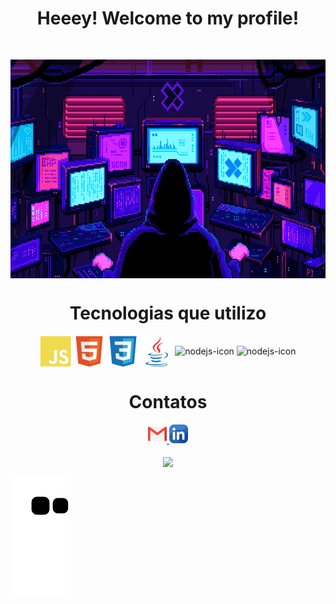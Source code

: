 
 <h1 align=center> Heeey! Welcome to my profile!</h1>


<div align="center">
  <img align="center" height="350" alt="coding-time" src="synthwave_code.gif" style="margin-top: 30px;">
  <div align="center">
    <h1 align="center">Tecnologias que utilizo</h1>
      <img align="center" height="50" width="50" alt="js-icon"  src="https://raw.githubusercontent.com/devicons/devicon/master/icons/javascript/javascript-plain.svg">
      <img align="center" height="50" width="50" alt="html-icon" src="https://raw.githubusercontent.com/devicons/devicon/master/icons/html5/html5-original.svg">
      <img align="center" height="50" width="50" alt="css-icon" src="https://raw.githubusercontent.com/devicons/devicon/master/icons/css3/css3-original.svg">
      <img align="center" height="50" width="50" alt="nodejs-icon" src="https://raw.githubusercontent.com/devicons/devicon/master/icons/java/java-original.svg">
      <img align="center" height="50" width="50" alt="nodejs-icon" src="https://cdn.jsdelivr.net/gh/devicons/devicon/icons/c/c-original.svg">
      <img align="center" height="50" width="50" alt="nodejs-icon" src="https://cdn.jsdelivr.net/gh/devicons/devicon/icons/postgresql/postgresql-plain-wordmark.svg">
      <h1 align="center">Contatos</h1>
        <a href = "mailto: gustavooliveira812@gmail.com">
          <img width="30" src="gmail.png">
        </a>
        <a href = "https://www.linkedin.com/in/gustavo-oliveira-da-cunha-606097269/">
          <img width="30" src="linkedin.png">
        </a>
        <br><br>
      <div display=inline-block">
        <img align="center" height="240em" src="https://github-readme-stats.vercel.app/api/top-langs/?username=GtOliv3r&layout=compact&langs_count=16&theme=neon">
      </div>
    </div>
 </div>

![Snake animation](https://github.com/GtOliv3r/GtOliv3r/blob/output/github-contribution-grid-snake.svg)
